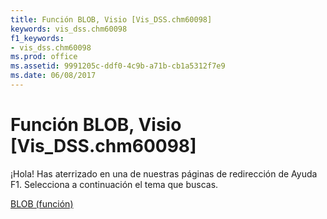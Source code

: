 ```yaml
---
title: Función BLOB, Visio [Vis_DSS.chm60098]
keywords: vis_dss.chm60098
f1_keywords:
- vis_dss.chm60098
ms.prod: office
ms.assetid: 9991205c-ddf0-4c9b-a71b-cb1a5312f7e9
ms.date: 06/08/2017
---
```





# Función BLOB, Visio [Vis_DSS.chm60098]

¡Hola! Has aterrizado en una de nuestras páginas de redirección de Ayuda F1. Selecciona a continuación el tema que buscas.


 [BLOB (función)](http://msdn.microsoft.com/library/blob-function%28Office.15%29.aspx)


